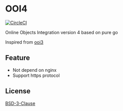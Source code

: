 # OOI4

[![CircleCI](https://circleci.com/gh/MZIchenjl/ooi4/tree/master.svg?style=svg)](https://circleci.com/gh/MZIchenjl/ooi4/tree/master)

Online Objects Integration version 4 based on pure go

Inspired from [ooi3](https://github.com/acgx/ooi3)

## Feature

* Not depend on nginx
* Support https protocol

## License

[BSD-3-Clause](https://github.com/MZIchenjl/ooi4/blob/master/LICENSE)
